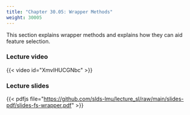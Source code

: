 ```yaml
---
title: "Chapter 30.05: Wrapper Methods"
weight: 30005
---
```

This section explains wrapper methods and explains how they can aid feature selection.

<!--more-->

### Lecture video

{{< video id="XmvlHUCGNbc" >}}

### Lecture slides

{{< pdfjs file="https://github.com/slds-lmu/lecture_sl/raw/main/slides-pdf/slides-fs-wrapper.pdf" >}}
